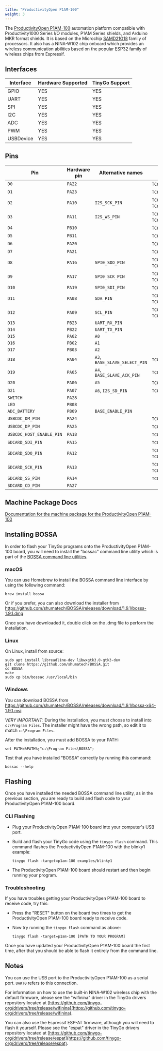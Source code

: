 ```yaml
---
title: "ProductivityOpen P1AM-100"
weight: 3
---
```


The [ProductivityOpen P1AM-100](https://facts-engineering.github.io/modules/P1AM-100/P1AM-100.html) automation platform compatible with Productivity1000 Series I/O modules, P1AM Series shields, and Arduino MKR format shields. It is based on the Microchip [SAMD21G18](https://www.microchip.com/wwwproducts/en/ATSAMD21G18) family of processors. It also has a NINA-W102 chip onboard which provides an wireless communication abilities based on the popular ESP32 family of wireless chips from Espressif.

## Interfaces

| Interface | Hardware Supported | TinyGo Support |
| --------- | ------------- | ----- |
| GPIO      | YES | YES |
| UART      | YES | YES |
| SPI       | YES | YES |
| I2C       | YES | YES |
| ADC       | YES | YES |
| PWM       | YES | YES |
| USBDevice | YES | YES |

## Pins

| Pin               | Hardware pin | Alternative names | PWM                  |
| ----------------- | ------------ | ----------------- | -------------------- |
| `D0`              | `PA22`       |                   | `TCC0` (channel 0)   |
| `D1`              | `PA23`       |                   | `TCC0` (channel 1)   |
| `D2`              | `PA10`       | `I2S_SCK_PIN`     | `TCC1` (channel 0), `TCC0` (channel 2) |
| `D3`              | `PA11`       | `I2S_WS_PIN`      | `TCC1` (channel 1), `TCC0` (channel 3) |
| `D4`              | `PB10`       |                   | `TCC0` (channel 0)   |
| `D5`              | `PB11`       |                   | `TCC0` (channel 1)   |
| `D6`              | `PA20`       |                   | `TCC0` (channel 2)   |
| `D7`              | `PA21`       |                   | `TCC0` (channel 3)   |
| `D8`              | `PA16`       | `SPI0_SDO_PIN`    | `TCC2` (channel 0), `TCC0` (channel 2) |
| `D9`              | `PA17`       | `SPI0_SCK_PIN`    | `TCC2` (channel 1), `TCC0` (channel 3) |
| `D10`             | `PA19`       | `SPI0_SDI_PIN`    | `TCC0` (channel 3)   |
| `D11`             | `PA08`       | `SDA_PIN`         | `TCC0` (channel 0), `TCC1` (channel 2) |
| `D12`             | `PA09`       | `SCL_PIN`         | `TCC0` (channel 1), `TCC1` (channel 3) |
| `D13`             | `PB23`       | `UART_RX_PIN`     |                      |
| `D14`             | `PB22`       | `UART_TX_PIN`     |                      |
| `D15`             | `PA02`       | `A0`              |                      |
| `D16`             | `PB02`       | `A1`              |                      |
| `D17`             | `PB03`       | `A2`              |                      |
| `D18`             | `PA04`       | `A3`, `BASE_SLAVE_SELECT_PIN` | `TCC0` (channel 0)   |
| `D19`             | `PA05`       | `A4`, `BASE_SLAVE_ACK_PIN` | `TCC0` (channel 1)   |
| `D20`             | `PA06`       | `A5`              | `TCC1` (channel 0)   |
| `D21`             | `PA07`       | `A6`, `I2S_SD_PIN` | `TCC1` (channel 1)   |
| `SWITCH`          | `PA28`       |                   |                      |
| `LED`             | `PB08`       |                   |                      |
| `ADC_BATTERY`     | `PB09`       | `BASE_ENABLE_PIN` |                      |
| `USBCDC_DM_PIN`   | `PA24`       |                   | `TCC1` (channel 2)   |
| `USBCDC_DP_PIN`   | `PA25`       |                   | `TCC1` (channel 3)   |
| `USBCDC_HOST_ENABLE_PIN` | `PA18`       |                   | `TCC0` (channel 2)   |
| `SDCARD_SDI_PIN`  | `PA15`       |                   | `TCC0` (channel 1)   |
| `SDCARD_SDO_PIN`  | `PA12`       |                   | `TCC2` (channel 0), `TCC0` (channel 2) |
| `SDCARD_SCK_PIN`  | `PA13`       |                   | `TCC2` (channel 1), `TCC0` (channel 3) |
| `SDCARD_SS_PIN`   | `PA14`       |                   | `TCC0` (channel 0)   |
| `SDCARD_CD_PIN`   | `PA27`       |                   |                      |

## Machine Package Docs

[Documentation for the machine package for the ProductivityOpen P1AM-100](../machine/p1am-100)

## Installing BOSSA

In order to flash your TinyGo programs onto the ProductivityOpen P1AM-100 board, you will need to install the "bossac" command line utility which is part of the [BOSSA command line utilities](https://github.com/shumatech/BOSSA).

### macOS

You can use Homebrew to install the BOSSA command line interface by using the following command:

```shell
brew install bossa
```

Or if you  prefer, you can also download the installer from https://github.com/shumatech/BOSSA/releases/download/1.9.1/bossa-1.9.1.dmg

Once you have downloaded it, double click on the .dmg file to perform the installation.

### Linux

On Linux, install from source:

```shell
sudo apt install libreadline-dev libwxgtk3.0-gtk3-dev
git clone https://github.com/shumatech/BOSSA.git
cd BOSSA
make
sudo cp bin/bossac /usr/local/bin
```

### Windows

You can download BOSSA from https://github.com/shumatech/BOSSA/releases/download/1.9.1/bossa-x64-1.9.1.msi

*VERY IMPORTANT*: During the installation, you must choose to install into `c:\Program Files`. The installer might have the wrong path, so edit it to match  `c:\Program Files`.

After the installation, you must add BOSSA to your PATH:

```shell
set PATH=%PATH%;"c:\Program Files\BOSSA";
```

Test that you have installed "BOSSA" correctly by running this command:

```shell
bossac --help
```

## Flashing

Once you have installed the needed BOSSA command line utility, as in the previous section, you are ready to build and flash code to your ProductivityOpen P1AM-100 board.

### CLI Flashing

- Plug your ProductivityOpen P1AM-100 board into your computer's USB port.
- Build and flash your TinyGo code using the `tinygo flash` command. This command flashes the ProductivityOpen P1AM-100 with the blinky1 example:

    ```shell
    tinygo flash -target=p1am-100 examples/blinky1
    ```

- The ProductivityOpen P1AM-100 board should restart and then begin running your program.

### Troubleshooting

If you have troubles getting your ProductivityOpen P1AM-100 board to receive code, try this:

- Press the "RESET" button on the board two times to get the ProductivityOpen P1AM-100 board ready to receive code.
- Now try running the `tinygo flash` command as above:

    ```shell
    tinygo flash -target=p1am-100 [PATH TO YOUR PROGRAM]
    ```

Once you have updated your ProductivityOpen P1AM-100 board the first time, after that you should be able to flash it entirely from the command line.

## Notes

You can use the USB port to the ProductivityOpen P1AM-100 as a serial port. `UART0` refers to this connection.

For information on how to use the built-in NINA-W102 wireless chip with the default firmware, please see the "wifinina" driver in the TinyGo drivers repository located at [https://github.com/tinygo-org/drivers/tree/release/wifinina](https://github.com/tinygo-org/drivers/tree/release/wifinina).

You can also use the Espressif ESP-AT firmware, although you will need to flash it yourself. Please see the "espat" driver in the TinyGo drivers repository located at [https://github.com/tinygo-org/drivers/tree/release/espat](https://github.com/tinygo-org/drivers/tree/release/espat).
